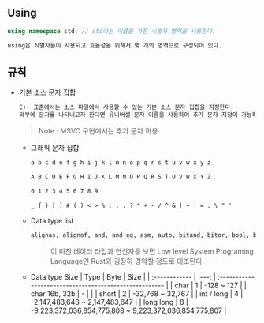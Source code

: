 ## Using
```cpp
using namespace std; // std라는 이름을 가진 식별자 영역을 사용한다.
```
```txt
using은 식별자들이 사용되고 효율성을 위해서 몇 개의 영역으로 구성되어 있다.
```

## 규칙
* 기본 소스 문자 집합
  ```txt
  C++ 표준에서는 소스 파일에서 사용할 수 있는 기본 소스 문자 집합을 지정한다.  
  외부에 문자를 나타내고자 한다면 유니버설 문자 이름을 사용하여 추가 문자 지정이 가능하다.  
  ```
  > Note : MSVC 구현에서는 추가 문자 허용
  * 그래픽 문자 집합
    ```txt
    a b c d e f g h i j k l m n o p q r s t u v w x y z

    A B C D E F G H I J K L M N O P Q R S T U V W X Y Z

    0 1 2 3 4 5 6 7 8 9

    _ { } [ ] # ( ) < > % : ; . ? * + - / ^ & | ~ ! = , \ " '
    ```

  * Data type list
    ```txt
    alignas, alignof, and, and_eq, asm, auto, bitand, bitor, bool, break, case, catch, char, char16_t, char32_t, class, compl, const, constexpr, const_cast, continue, decltype, default, delete, do, double, dynamic_cast, else, enum, explicit, export, extern, false, float, for, friend, goto, if, inline, int, long, mutable, namespace, new, noexcept, not, not_eq, nullptr, operator, or, or_eq, private, protected, public, register, reinterpret_cast, return, short, signed, sizeof, static, static_assert, static_cast, struct, switch, template, this, thread_local, throw, true, try, typedef, typeid, typename, union, unsigned, using, virtual, void, volatile, wchar_t, while, xor, xor_eq
    ```
    > 이 미친 데이터 타입과 연산자를 보면 Low level System Programing Language인 Rust와 굉장히 경악할 정도로 대조된다.

  * Data type Size
    | Type          | Byte  | Size                                                   |
    | :------------ | :---: | :----------------------------------------------------- |
    | char          |   1   | -128 ~ 127                                             |
    | char 16b, 32b |   -   |                                                        |
    | short         |   2   | -32,768 ~ 32,767                                       |
    | int / long    |   4   | -2,147,483,648 ~ 2,147,483,647                         |
    | long long     |   8   | -9,223,372,036,854,775,808 ~ 9,223,372,036,854,775,807 |

